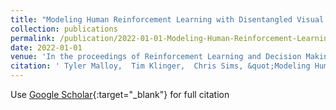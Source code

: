 ```yaml
---
title: "Modeling Human Reinforcement Learning with Disentangled Visual Representations"
collection: publications
permalink: /publication/2022-01-01-Modeling-Human-Reinforcement-Learning-with-Disentangled-Visual-Representations
date: 2022-01-01
venue: 'In the proceedings of Reinforcement Learning and Decision Making'
citation: ' Tyler Malloy,  Tim Klinger,  Chris Sims, &quot;Modeling Human Reinforcement Learning with Disentangled Visual Representations.&quot; In the proceedings of Reinforcement Learning and Decision Making, 2022.'
---
```

Use [Google Scholar](https://scholar.google.com/scholar?q=Modeling+Human+Reinforcement+Learning+with+Disentangled+Visual+Representations){:target="_blank"} for full citation